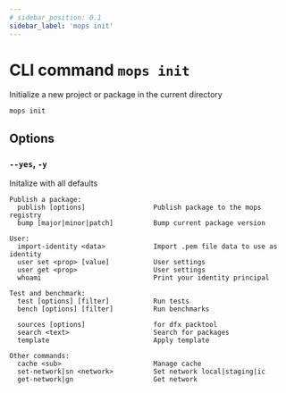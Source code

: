 ```yaml
---
# sidebar_position: 0.1
sidebar_label: 'mops init'
---
```


# CLI command `mops init`

Initialize a new project or package in the current directory
```
mops init
```

## Options

### `--yes`, `-y`

Initalize with all defaults

```
Publish a package:
  publish [options]                 Publish package to the mops registry
  bump [major|minor|patch]          Bump current package version

User:
  import-identity <data>            Import .pem file data to use as identity
  user set <prop> [value]           User settings
  user get <prop>                   User settings
  whoami                            Print your identity principal

Test and benchmark:
  test [options] [filter]           Run tests
  bench [options] [filter]          Run benchmarks

  sources [options]                 for dfx packtool
  search <text>                     Search for packages
  template                          Apply template

Other commands:
  cache <sub>                       Manage cache
  set-network|sn <network>          Set network local|staging|ic
  get-network|gn                    Get network
```